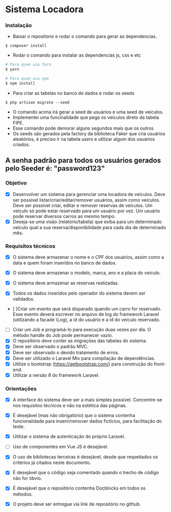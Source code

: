 # Sistema Locadora


### Instalação
- Baixar o repositorio e rodar o comando para gerar as dependencias.
```
$ composer install
``` 
- Rodar o comando para instalar as dependencias js, css e etc
```bash
# Para quem usa Yarn
$ yarn

# Para quem usa npm
$ npm install
```

- Para criar as tabelas no banco de dados e rodar os seeds
```
$ php artisan migrate --seed
```
- O comando acima irá gerar a seed de usuários e uma seed de veiculos.
- Implementei uma funcinalidade que pega os veículos direto da tabela FIPE.
- Esse comando pode demorar alguns segundos mais que os outros
- Os seeds são gerados pela factory da biblioteca Faker que cria usuários aleatórios, 
é preciso ir na tabela users e utilizar algum dos usuários criados.
## A senha padrão para todos os usuários gerados pelo Seeder é: "password123"

### Objetivo 
- [x] Desenvolver um sistema para gerenciar uma locadora de veículos. Deve ser possível
listar/criar/editar/remover usuários, assim como veículos. Deve ser possível criar, editar e remover
reservas de veículos. Um veículo só pode estar reservado para um usuário por vez. Um usuário pode
reservar diversos carros ao mesmo tempo.
- [x] Deseja-se uma visão (relatório/tabela) que exiba para um determinado veículo qual a sua
reserva/disponibilidade para cada dia de determinado mês.

### Requisitos técnicos
- [x] O sistema deve armazenar o nome e o CPF dos usuários, assim como a data e quem foram inseridos no
banco de dados.
- [x] O sistema deve armazenar o modelo, marca, ano e a placa do veículo.
- [x] O sistema deve armazenar as reservas realizadas.

- [x] Todos os dados inseridos pelo operador do sistema devem ser validados.
- [ ]Criar um evento que será disparado quando um carro for reservado. Esse evento deverá escrever no
arquivo de log do framework Laravel (utilizando a facade \Log), a id do usuário e a id do veículo
reservado.
- [ ] Criar um Job e programá-lo para execução duas vezes por dia. O método handle do Job pode permanecer
vazio.
- [x] O repositório deve conter as migrações das tabelas do sistema.
- [x] Deve ser observado o padrão MVC.
- [x] Deve ser observado o devido tratamento de erros.
- [x] Deve ser utilizado o Laravel Mix para compilação de dependências.
- [x] Utilize o bootstrap (https://getbootstrap.com/) para construção do front-end.
- [x] Utilizar a versão 8 do framework Laravel.

### Orientações

- [x] A interface do sistema deve ser a mais simples possível. Concentre-se nos requisitos técnicos e não na
estética das páginas.
- [x] É desejável (mas não obrigatório) que o sistema contenha funcionalidade para inserir/remover dados
fictícios, para facilitação do teste.
- [x] Utilizar o sistema de autenticação do próprio Laravel.
- [ ] Uso de componentes em Vue JS é desejável.
- [x] O uso de bibliotecas terceiras é desejável, desde que respeitados os critérios já citados neste documento.
- [x] É desejável que o código seja comentado quando o trecho de código não for óbvio.
- [x] É desejável que o repositório contenha Docblocks em todos os métodos.
- [x] O projeto deve ser entregue via link de repositório no github.


